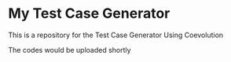 # My Test Case Generator
This is a repository for the Test Case Generator Using Coevolution

The codes would be uploaded shortly
